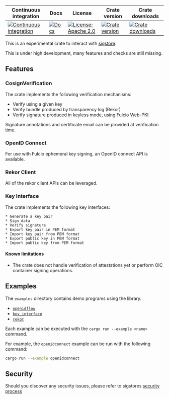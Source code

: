 Continuous integration | Docs | License | Crate version | Crate downloads
 ----------------------|------|---------|---------------|-----------------
 [![Continuous integration](https://github.com/sigstore/sigstore-rs/actions/workflows/tests.yml/badge.svg)](https://github.com/sigstore/sigstore-rs/actions/workflows/tests.yml) | [![Docs](https://img.shields.io/badge/docs-%20-blue)](https://docs.rs/sigstore/latest/sigstore) |  [![License: Apache 2.0](https://img.shields.io/badge/License-Apache2.0-brightgreen.svg)](https://opensource.org/licenses/Apache-2.0) | [![Crate version](https://img.shields.io/crates/v/sigstore?style=flat-square)](https://crates.io/crates/sigstore) | [![Crate downloads](https://img.shields.io/crates/d/sigstore?style=flat-square)](https://crates.io/crates/sigstore)


This is an experimental crate to interact with [sigstore](https://sigstore.dev/).

This is under high development, many features and checks are still missing.

## Features

### CosignVerification

The crate implements the following verification mechanisms:

  * Verify using a given key
  * Verify bundle produced by transparency log (Rekor)
  * Verify signature produced in keyless mode, using Fulcio Web-PKI

Signature annotations and certificate email can be provided at verification time.

### OpenID Connect

For use with Fulcio ephemeral key signing, an OpenID connect API is available.

### Rekor Client

All of the rekor client APIs can be leveraged.

### Key Interface

The crate implements the following key interfaces:
  
    * Generate a key pair
    * Sign data
    * Verify signature
    * Export key pair in PEM format
    * Import key pair from PEM format
    * Export public key in PEM format
    * Import public key from PEM format

#### Known limitations

* The crate does not handle verification of attestations yet or perform OIC
container signing operations.

## Examples

The `examples` directory contains demo programs using the library.

  * [`openidflow`](examples/openidflow/README.md)
  * [`key_interface`](examples/key_interface/README.md)
  * [`rekor`](examples/rekor/README.md)

Each example can be executed with the `cargo run --example <name>` command.

For example, the `openidconnect` example can be run with the following command:

```bash
cargo run --example openidconnect
```

## Security

Should you discover any security issues, please refer to sigstores [security
process](https://github.com/sigstore/community/security/policy)

